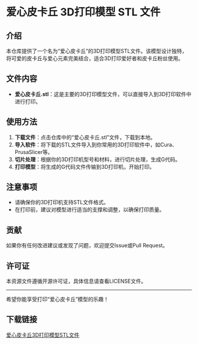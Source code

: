 # 爱心皮卡丘 3D打印模型 STL 文件

## 介绍

本仓库提供了一个名为“爱心皮卡丘”的3D打印模型STL文件。该模型设计独特，将可爱的皮卡丘与爱心元素完美结合，适合3D打印爱好者和皮卡丘粉丝使用。

## 文件内容

- **爱心皮卡丘.stl**：这是主要的3D打印模型文件，可以直接导入到3D打印软件中进行打印。

## 使用方法

1. **下载文件**：点击仓库中的“爱心皮卡丘.stl”文件，下载到本地。
2. **导入软件**：将下载的STL文件导入到你常用的3D打印软件中，如Cura、PrusaSlicer等。
3. **切片处理**：根据你的3D打印机型号和材料，进行切片处理，生成G代码。
4. **打印模型**：将生成的G代码文件传输到3D打印机，开始打印。

## 注意事项

- 请确保你的3D打印机支持STL文件格式。
- 在打印前，建议对模型进行适当的支撑和调整，以确保打印质量。

## 贡献

如果你有任何改进建议或发现了问题，欢迎提交Issue或Pull Request。

## 许可证

本资源文件遵循开源许可证，具体信息请查看LICENSE文件。

---

希望你能享受打印“爱心皮卡丘”模型的乐趣！

## 下载链接

[爱心皮卡丘3D打印模型STL文件](https://pan.quark.cn/s/e8056b487eae)